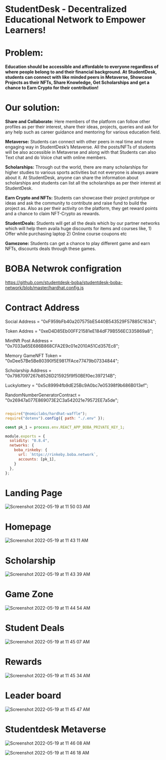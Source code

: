 # StudentDesk - Decentralized Educational Network to Empower Learners!

# Problem: 
**Education should be accessible and affordable to everyone regardless of where people belong to and their financial background. At StudentDesk, students can connect with like minded peers in Metaverse, Showcase Projects as their NFTs, Share Knowledge, Get Scholarships and get a chance to Earn Crypto for their contribution!**

# Our solution:

**Share and Collaborate:** Here members of the platform can follow other profiles as per their interest, share their ideas, projects, queries and ask for any help such as career guidance and mentoring for various education field. 

**Metaverse:** Students can connect with other peers in real time and more engaging way in StudentDesk’s Metaverse. All the posts/NFTs of students will be also accessible in Metaverse and along with that Students can also Text chat and do Voice chat with online members.

**Scholarships:** Through out the world, there are many scholarships for higher studies to various sports activities but not everyone is always aware about it. At StudentDesk, anyone can share the information about scholarships and students can list all the scholarships as per their interest at StudentDesk.

**Earn Crypto and NFTs:** Students can showcase their project prototype or ideas and ask the community to contribute and raise fund to build the project as. Also as per their activity on the platform, they get reward points and a chance to claim NFT-Crypto as rewards.

**StudentDeals:** Students will get all the deals which by our partner networks which will help them availa huge discounts for items and courses like, 1) Offer while purchasing laptop 2) Online course coupons etc 

**Gamezone:** Students can get a chance to play different game and earn NFTs, discounts deals through these games. 

# BOBA Netwrok configration 
https://github.com/studentdesk-boba/studentdesk-boba-network/blob/master/hardhat.config.js

# Contract Address
  Social Address = "0xF959bFb40a207575bE5440B543529F57885C1634";
  
  Token Addres = "0xeD4D85Eb00FF21581eE184dF79B556EC335869a8";
  
  MintNft Post Address = "0x7033a65E686B868CFA2E9c01e2010A51Cd357Ec8";
  
  Memory GameNFT Token = "0xDee57Be5Be80390f5E9817FAce77479b07334844";
  
  Scholarship Address = "0x7987097267b8526D215925f9f50BEf0ec397214B";
  
  Luckylottery = "0x5c89994fb9dE25Bc9A0bc7e05398f9b686B013ef";
  
  RandomNumberGeneratorContract = "0x26947a077E869073E2C3a542021e79572EE7a5de";

```javascript

require("@nomiclabs/hardhat-waffle"); 
require("dotenv").config({ path: "./.env" });

const pk_1 = process.env.REACT_APP_BOBA_PRIVATE_KEY_1;

module.exports = {
  solidity: "0.8.4",
  networks: {
    boba_rinkeby: {
      url: `https://rinkeby.boba.network`,
      accounts: [pk_1],
    }
  },
};


```

# Landing Page
![Screenshot 2022-05-19 at 11 50 03 AM](https://user-images.githubusercontent.com/104611242/169223982-ad313e1d-324f-4044-8b59-88e145e6bf49.png)


# Homepage
![Screenshot 2022-05-19 at 11 43 11 AM](https://user-images.githubusercontent.com/104611242/169224036-5c7fb0a1-a55d-4a5a-987c-1099ad2021d0.png)

# Scholarship 

![Screenshot 2022-05-19 at 11 43 39 AM](https://user-images.githubusercontent.com/104611242/169224150-607a9991-a16c-4224-b466-994bd0ea7e8e.png)

# Game Zone
![Screenshot 2022-05-19 at 11 44 54 AM](https://user-images.githubusercontent.com/104611242/169224232-44366c26-0a14-48ed-8fcf-c202cda6ea05.png)

# Student Deals
![Screenshot 2022-05-19 at 11 45 07 AM](https://user-images.githubusercontent.com/104611242/169224284-62574ee1-cd5c-4e61-921f-e14653e2842c.png)

# Rewards

![Screenshot 2022-05-19 at 11 45 34 AM](https://user-images.githubusercontent.com/104611242/169224339-445dfe39-ffd7-4e4a-a96f-73a80edf27a2.png)

# Leader board

![Screenshot 2022-05-19 at 11 45 47 AM](https://user-images.githubusercontent.com/104611242/169224455-f2fe826b-5567-4bdc-914c-a30e197d76f9.png)

# Studentdesk Metaverse

![Screenshot 2022-05-19 at 11 46 08 AM](https://user-images.githubusercontent.com/104611242/169224525-8eb3f4ce-69e8-4f61-99f1-d094f26fa19a.png)

![Screenshot 2022-05-19 at 11 46 18 AM](https://user-images.githubusercontent.com/104611242/169224543-72a78fba-22fc-4f11-9ab1-82ad62737c5d.png)


